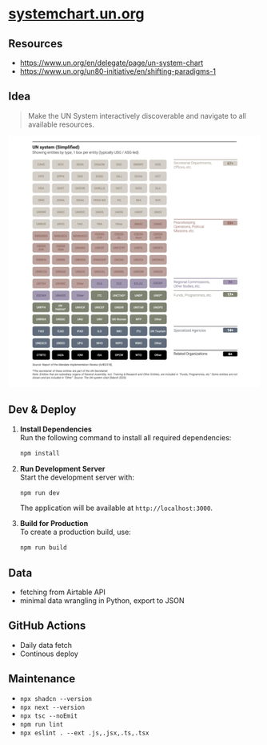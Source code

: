 # [systemchart.un.org](https://systemchart.un.org)

## Resources

- https://www.un.org/en/delegate/page/un-system-chart
- https://www.un.org/un80-initiative/en/shifting-paradigms-1

## Idea

> Make the UN System interactively discoverable and navigate to all available resources.

![UN System](docs/annex_un_system.png)

## Dev & Deploy

1. **Install Dependencies**  
   Run the following command to install all required dependencies:

   ```bash
   npm install
   ```

2. **Run Development Server**  
   Start the development server with:

   ```bash
   npm run dev
   ```

   The application will be available at `http://localhost:3000`.

3. **Build for Production**  
   To create a production build, use:
   ```bash
   npm run build
   ```

## Data

- fetching from Airtable API
- minimal data wrangling in Python, export to JSON

## GitHub Actions

- Daily data fetch
- Continous deploy

## Maintenance

- `npx shadcn --version`
- `npx next --version`
- `npx tsc --noEmit`
- `npm run lint`
- `npx eslint . --ext .js,.jsx,.ts,.tsx`
